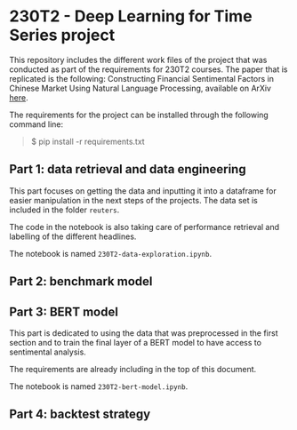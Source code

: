 # 230T2 - Deep Learning for Time Series project

This repository includes the different work files of the project that was conducted as part of the requirements for 230T2 courses.
The paper that is replicated is the following: Constructing Financial Sentimental Factors in Chinese Market Using Natural Language Processing, available on ArXiv [here](https://arxiv.org/pdf/1809.08390v1.pdf).

The requirements for the project can be installed through the following command line:
> $ pip install -r requirements.txt

## Part 1: data retrieval and data engineering

This part focuses on getting the data and inputting it into a dataframe for easier manipulation in the next steps of the projects. The data set is included in the folder `reuters`.

The code in the notebook is also taking care of performance retrieval and labelling of the different headlines.

The notebook is named `230T2-data-exploration.ipynb`.

## Part 2: benchmark model


## Part 3: BERT model

This part is dedicated to using the data that was preprocessed in the first section and to train the final layer of a BERT model to have access to sentimental analysis.

The requirements are already including in the top of this document.

The notebook is named `230T2-bert-model.ipynb`.

## Part 4: backtest strategy
